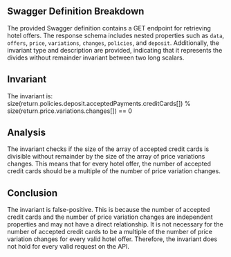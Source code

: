 ## Swagger Definition Breakdown
The provided Swagger definition contains a GET endpoint for retrieving hotel offers. The response schema includes nested properties such as `data`, `offers`, `price`, `variations`, `changes`, `policies`, and `deposit`. Additionally, the invariant type and description are provided, indicating that it represents the divides without remainder invariant between two long scalars.

## Invariant
The invariant is: size(return.policies.deposit.acceptedPayments.creditCards[]) % size(return.price.variations.changes[]) == 0

## Analysis
The invariant checks if the size of the array of accepted credit cards is divisible without remainder by the size of the array of price variations changes. This means that for every hotel offer, the number of accepted credit cards should be a multiple of the number of price variation changes.

## Conclusion
The invariant is false-positive. This is because the number of accepted credit cards and the number of price variation changes are independent properties and may not have a direct relationship. It is not necessary for the number of accepted credit cards to be a multiple of the number of price variation changes for every valid hotel offer. Therefore, the invariant does not hold for every valid request on the API.
